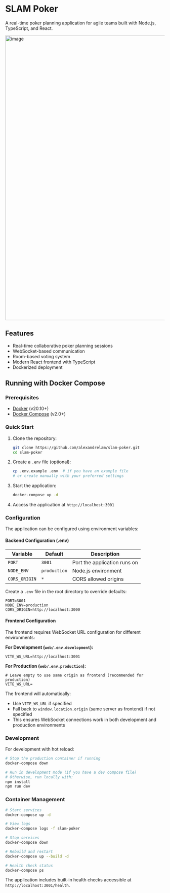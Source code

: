 # SLAM Poker

A real-time poker planning application for agile teams built with Node.js, TypeScript, and React.

<img width="1183" height="898" alt="image" src="https://github.com/user-attachments/assets/c1b97f2c-ca78-4913-b9ab-0383611f2c8b" />


## Features

- Real-time collaborative poker planning sessions
- WebSocket-based communication
- Room-based voting system
- Modern React frontend with TypeScript
- Dockerized deployment

## Running with Docker Compose

### Prerequisites

- [Docker](https://www.docker.com/get-started) (v20.10+)
- [Docker Compose](https://docs.docker.com/compose/install/) (v2.0+)

### Quick Start

1. Clone the repository:

   ```bash
   git clone https://github.com/alexandrelam/slam-poker.git
   cd slam-poker
   ```

2. Create a `.env` file (optional):

   ```bash
   cp .env.example .env  # if you have an example file
   # or create manually with your preferred settings
   ```

3. Start the application:

   ```bash
   docker-compose up -d
   ```

4. Access the application at `http://localhost:3001`

### Configuration

The application can be configured using environment variables:

#### Backend Configuration (.env)

| Variable      | Default      | Description                  |
| ------------- | ------------ | ---------------------------- |
| `PORT`        | `3001`       | Port the application runs on |
| `NODE_ENV`    | `production` | Node.js environment          |
| `CORS_ORIGIN` | `*`          | CORS allowed origins         |

Create a `.env` file in the root directory to override defaults:

```env
PORT=3001
NODE_ENV=production
CORS_ORIGIN=http://localhost:3000
```

#### Frontend Configuration

The frontend requires WebSocket URL configuration for different environments:

**For Development (`web/.env.development`):**

```env
VITE_WS_URL=http://localhost:3001
```

**For Production (`web/.env.production`):**

```env
# Leave empty to use same origin as frontend (recommended for production)
VITE_WS_URL=
```

The frontend will automatically:

- Use `VITE_WS_URL` if specified
- Fall back to `window.location.origin` (same server as frontend) if not specified
- This ensures WebSocket connections work in both development and production environments

### Development

For development with hot reload:

```bash
# Stop the production container if running
docker-compose down

# Run in development mode (if you have a dev compose file)
# Otherwise, run locally with:
npm install
npm run dev
```

### Container Management

```bash
# Start services
docker-compose up -d

# View logs
docker-compose logs -f slam-poker

# Stop services
docker-compose down

# Rebuild and restart
docker-compose up --build -d

# Health check status
docker-compose ps
```

The application includes built-in health checks accessible at `http://localhost:3001/health`.
